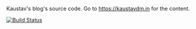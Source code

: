 Kaustav's blog's source code. Go to https://kaustavdm.in for the content.

[![Build Status](https://travis-ci.org/kaustavdm/kaustavdm.in.svg?branch=master)](https://travis-ci.org/kaustavdm/kaustavdm.in)
